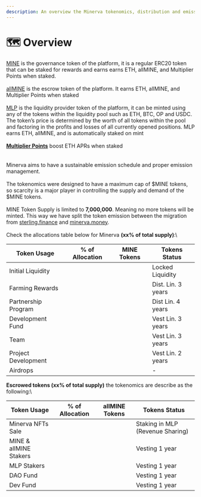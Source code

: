 ```yaml
---
description: An overview the Minerva tokenomics, distribution and emission schedule.
---
```


# 🗺 Overview

[MINE](mine.md) is the governance token of the platform, it is a regular ERC20 token that can be staked for rewards and earns earns ETH, allMINE, and Multiplier Points when staked.\
\
[allMINE](allmine.md) is the escrow token of the platform. It earns ETH, allMINE, and Multiplier Points when staked \
\
[MLP](mlp/) is the liquidity provider token of the platform, it can be minted using any of the tokens within the liquidity pool such as ETH, BTC, OP and USDC. The token’s price is determined by the worth of all tokens within the pool and factoring in the profits and losses of all currently opened positions. MLP earns ETH, allMINE, and is automatically staked on mint\
\
[**Multiplier Points**](../core-features/rewards.md#multiplier-points) boost ETH APRs when staked\
\
\
Minerva aims to have a sustainable emission schedule and proper emission management.\
\
The tokenomics were designed to have a maximum cap of $MINE tokens, so scarcity is a major player in controlling the supply and demand of the $MINE tokens.\
\
MINE Token Supply is limited to **7,000,000**. Meaning no more tokens will be minted. This way we have split the token emission between the migration from [sterling.finance](https://sterling.finance) and [minerva.money](https://minerva.money).\
\
Check the allocations table below for Minerva **(xx% of total supply)**:\


| Token Usage         | % of Allocation | MINE Tokens | Tokens Status      |
| ------------------- | --------------- | ----------- | ------------------ |
| Initial Liquidity   |                 |             | Locked Liquidity   |
| Farming Rewards     |                 |             | Dist. Lin. 3 years |
| Partnership Program |                 |             | Dist Lin. 4 years  |
| Development Fund    |                 |             | Vest Lin. 3 years  |
| Team                |                 |             | Vest Lin. 3 years  |
| Project Development |                 |             | Vest Lin. 2 years  |
| Airdrops            |                 |             | -                  |

**Escrowed tokens (xx% of total supply)** the tokenomics are describe as the following:\


| Token Usage            | % of Allocation | allMINE Tokens | Tokens Status                    |
| ---------------------- | --------------- | -------------- | -------------------------------- |
| Minerva NFTs Sale      |                 |                | Staking in MLP (Revenue Sharing) |
| MINE & allMINE Stakers |                 |                | Vesting 1 year                   |
| MLP Stakers            |                 |                | Vesting 1 year                   |
| DAO Fund               |                 |                | Vesting 1 year                   |
| Dev Fund               |                 |                | Vesting 1 year                   |


